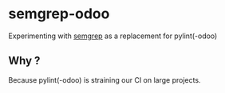 # semgrep-odoo

Experimenting with [semgrep](https://semgrep.dev) as a replacement for pylint(-odoo)

## Why ?

Because pylint(-odoo) is straining our CI on large projects.
